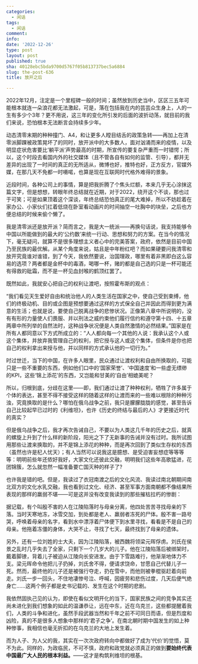 ```yaml
---
categories:
  - 闲话
tags:
  - 闲话
comment: 
info: 
date: '2022-12-26'
type: post
layout: post
published: true
sha: 40128ebc5bda9700d5767f05b813737bec5a6884
slug: the-post-636
title: 放开之后

---
```


2022年12月，注定是一个里程碑一般的时间；虽然放到历史当中，区区三五年可能根本就连一朵浪花都无法激起，可是，落在包括我在内的芸芸众生身上，人的一生有多少个3年？更不用说，这三年的变化所引发的后面的波折动荡，就目前的我们来说，恐怕根本无法断言会持续多少年。

动态清零末期的种种撞门、A4，和让更多人瞠目结舌的政策急转——再加上在清零派脚踝被政策晃坏了的同时，放开派中的大多数人，面对汹涌而来的疫情，以及明显症状危害要比‘躺平派’声势最高的时期，所宣传的要复杂严重而一时错愕；所以，这个时段去看国内外的社交媒体（且不管各自有如何的监管、引导），都并无差异的出现了一时间的真正的无所适从，微博也好，推特也好，正方反方，官媒外媒，在那几天不免都一时嗫喏，也算是现在互联网时代格外难得的景象。

近段时间，各种公司上的事情，算是把我折腾了个焦头烂额，本来几乎无心涂抹这篇文字，但是想想，转眼年终总结就在近期，对于2022，绕开这个不谈，那也过于可笑；可是如果顶着这个深谈，年终总结恐怕真正的尾大难掉，所以不妨趁着在家办公、小家伙们扛着低烧在卧室看动画片的时间抽空一吐胸中的块垒，之后也方便总结的时候来偷个懒了。

我是清零派还是放开派？简而言之，我是大一统派——再换句话说，我支持能够令中国以所能做到的最大的‘公约数’来统一行动、思想和努力的方案。在当今的情况下，毫无疑问，就算不是很多理想主义者心中的完美答案，政府，依然是目前中国乃至民族的最优解。从某个角度来说，姑且是中年粉红吧？而如果硬要问我清零和放开究竟谁对谁错，到了今天，我依然要说，治国理政，哪里有着非黑即白这么容易的选项？两者都是金杯中的毒酒，喝哪一杯，赌的都是自己选的只是一杯可能还有得救的砒霜，而不是一杯见血封喉的鹤顶红罢了。

既然如此，我就安心把自己的权利让渡吧，按照霍布斯的观点：

> 
“我们看见天生爱好自由和统治他人的人类生活在国家之中，使自己受到束缚，他们的终极动机、目的或企图是预想要通过这样的方式保全自己并因此而得到更为满意的生活；也就是说，要使自己脱离战争的悲惨状况。正像第八章中所说明的，没有有形的力量使人们畏服、并以刑法之威约束他们履行信约和遵守第十四、十五章两章中所列举的自然法时，这种战争状况便是人类自然激情的必然结果。”国家是在所有人都同意以下方式所成立的：“人人都向每一个其他的人说：我承认这个人或这个集体，并放弃我管理自己的权利，把它授与这人或这个集体，但条件是你也把自己的权利拿出来授与他，并以同样的方式承认他的一切行为。” 

时过世迁，当下的中国，在许多人眼里，民众通过让渡权利和自由所换取的，可能只是一些不重要的东西，例如他们口中的‘国家荣誉’、‘中国速度’和一些虚无缥缈的KPI，这些‘锦上添花’的东西，又岂能和甘美的‘自由’相媲美呢？

所以，归根到底，分歧在这里——即，我们通过让渡了种种权利，牺牲了许多属于个体的表达，甚至不得不接受这样的随着这样的让渡而来的一些难以根除的种种污浊，究竟换取的是什么？哪怕在俄乌战争之前，我只是朦朦胧胧的感觉，甚至告诉自己比较起早已过时的《利维坦》，也许《历史的终结与最后的人》才更接近时代的真实？

但是俄乌战争之后，我才再次告诫自己，不要以为人类这几千年的历史之后，就真的螺旋上升到了什么样的新阶段，阳光之下了无新事的告诫并没有过时。我所试图用那些让渡来换取的，并不是锦上添花的种种，而是再次回到了类似生存权的东西（虽然也许是杞人忧天）；有人当然可以说我这是臆想、是受迫害妄想症等等等等：明明前些年还侬好我好，大家文化还彼此交融，明明我们这些年高歌猛进，花团锦簇，怎么就忽然一幅准备要亡国灭种的样子了?

也许我是错的吧。但是，我读过了衣冠南渡之后的文化风流、我读过南北朝期间南北双方的文化水乳交融，我也看到过文化、经济、甚至军事方面南朝都不像结果所表现的那样的羸弱不堪——可是这并没有改变我读到的那些摧枯拉朽的惨剧：
> 
据记载，有个叫殷不害的人在江陵陷落时与母亲分离，他四处苦苦寻找母亲的下落。当时天寒地冻，冰雪交加，到处都是老人、羸弱者冻死的尸体。殷不害一路号哭，呼唤着母亲的名字，看到水中漂浮着尸体便下到水里寻找，看看是不是自己的母亲。他拖着冻僵的身体，大哭不止，寻找了七天，最终找到了母亲的遗体。

> 
另外，还有一位刘姓的士大夫，因为江陵陷落，被西魏将领梁元晖俘虏。刘氏在侯景之乱时几乎失去了全家，只剩下一个几岁大的儿子。他在江陵陷落后被绑架时，戴着脚镣，背着儿子被迫从江陵向长安进发。由于下雪路难行，他渐渐地体力不支。梁元晖命令他把儿子扔掉，刘氏舍不得，便请求饶命，甘愿自己代替儿子一死。然而，最终他的儿子还是被强行夺走，扔在雪中，而他则被拳棍驱赶着向前走。刘氏一步一回头，不住地凄惨号泣、呼喊，因疲劳和悲伤过度，几天后便气绝身亡……这两个例子都是史书记载的、发生在这个时期的悲剧。

我依然固执己见的认为，即使在看似文明开化的当下，国家民族之间的竞争其实还尚未进化到我们想象的如此的温谦恭让，远在中东，近在乌克兰，这些都提醒着我们，人类的斗争和进化，虽然手段武器当然和千年之前不可同日而语，但是烈度和凶险，真的不是很多人想象中那样的‘君子之争’。在南北朝时期中国发生的如上种种惨事，我相信也毫无折扣的在乌克兰的大地上发生着。

而为人子、为人父的我，其实在一次次政府转向中都做好了成为‘代价’的觉悟，莫不为此。同样的，为政临民，不可不慎，政府和政党就必须真正的做到**要始终代表中国最广大人民的根本利益。**——这才是构筑利维坦的根基。
